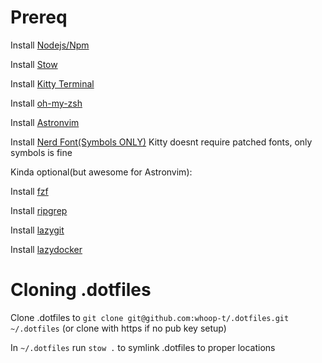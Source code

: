 # Prereq
Install [Nodejs/Npm](https://nodejs.org/en/download)

Install [Stow](https://formulae.brew.sh/formula/stow)

Install [Kitty Terminal](https://sw.kovidgoyal.net/kitty/binary/)

Install [oh-my-zsh](https://ohmyz.sh/#install)

Install [Astronvim](https://github.com/AstroNvim/AstroNvim#%EF%B8%8F-installation)

Install [Nerd Font(Symbols ONLY)](https://www.nerdfonts.com/font-downloads)
Kitty doesnt require patched fonts, only symbols is fine

Kinda optional(but awesome for Astronvim):

Install [fzf](https://github.com/junegunn/fzf)

Install [ripgrep](https://github.com/BurntSushi/ripgrep)

Install [lazygit](https://github.com/jesseduffield/lazygit)

Install [lazydocker](https://github.com/jesseduffield/lazydocker)


# Cloning .dotfiles
Clone .dotfiles to `git clone git@github.com:whoop-t/.dotfiles.git ~/.dotfiles` (or clone with https if no pub key setup)

In `~/.dotfiles` run `stow .` to symlink .dotfiles to proper locations
